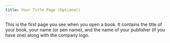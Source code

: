 ```yaml
---
title: Your Title Page (Optional)
---
```

This is the first page you see when you open a book. It contains the title of your book, your name (or pen name), and the name of your publisher (if you have one) along with the company logo.
